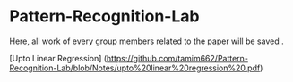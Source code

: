# Pattern-Recognition-Lab
Here, all work of every group members related to the paper will be saved .

[Upto Linear Regression] (https://github.com/tamim662/Pattern-Recognition-Lab/blob/Notes/upto%20linear%20regression%20.pdf)

